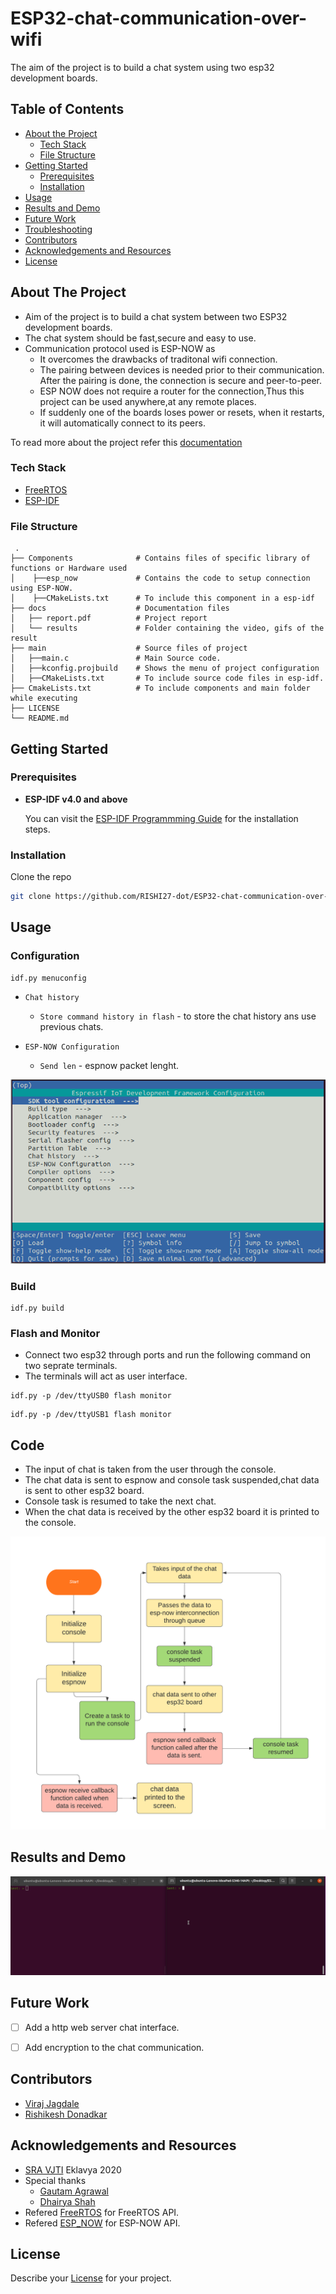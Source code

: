 
# ESP32-chat-communication-over-wifi 
The aim of the project is to build a chat system using two esp32 development boards.  


<!-- TABLE OF CONTENTS -->
## Table of Contents

* [About the Project](#about-the-project)
  * [Tech Stack](#tech-stack)
  * [File Structure](#file-structure)
* [Getting Started](#getting-started)
  * [Prerequisites](#prerequisites)
  * [Installation](#installation)
* [Usage](#usage)
* [Results and Demo](#results-and-demo)
* [Future Work](#future-work)
* [Troubleshooting](#troubleshooting)
* [Contributors](#contributors)
* [Acknowledgements and Resources](#acknowledgements-and-resources)
* [License](#license)


<!-- ABOUT THE PROJECT -->
## About The Project


* Aim of the project is to build a chat system between two ESP32 development boards.
* The chat system should be fast,secure and easy to use.
* Communication protocol used is ESP-NOW as
  * It overcomes the drawbacks of traditonal wifi connection.
  * The pairing between devices is needed prior to their communication. After the pairing is done, the connection is secure and peer-to-peer.
  * ESP NOW does not require a router for the connection,Thus this project can be used anywhere,at any remote places.
  * If suddenly one of the boards loses power or resets, when it restarts, it will automatically connect to its peers.

To read more about the project refer this [documentation](https://github.com/RISHI27-dot/ESP32-chat-communication-over-wifi/blob/testing1/docs/report.pdf)

### Tech Stack

* [FreeRTOS](https://www.freertos.org/openrtos.html)
* [ESP-IDF](https://docs.espressif.com/projects/esp-idf/en/latest/esp32/)


### File Structure
     .
    ├── Components              # Contains files of specific library of functions or Hardware used
    │    ├──esp_now             # Contains the code to setup connection using ESP-NOW. 
    │    ├──CMakeLists.txt      # To include this component in a esp-idf 
    ├── docs                    # Documentation files 
    │   ├── report.pdf          # Project report
    │   └── results             # Folder containing the video, gifs of the result
    ├── main                    # Source files of project
    │   ├──main.c               # Main Source code.
    │   ├──kconfig.projbuild    # Shows the menu of project configuration
    │   ├──CMakeLists.txt       # To include source code files in esp-idf.
    ├── CmakeLists.txt          # To include components and main folder while executing
    ├── LICENSE
    └── README.md 
    

<!-- GETTING STARTED -->
## Getting Started

### Prerequisites

* **ESP-IDF v4.0 and above**

  You can visit the [ESP-IDF Programmming Guide](https://docs.espressif.com/projects/esp-idf/en/latest/get-started/index.html#installation-step-by-step) for the installation steps.

### Installation
Clone the repo
```sh
git clone https://github.com/RISHI27-dot/ESP32-chat-communication-over-wifi
```


<!-- USAGE EXAMPLES -->
## Usage
### Configuration

```
idf.py menuconfig
```
* `Chat history`
  * `Store command history in flash` - to store the chat history ans use previous chats.
  
* `ESP-NOW Configuration`
  * `Send len` - espnow packet lenght.

![**menuconfig image**](https://github.com/RISHI27-dot/ESP32-chat-communication-over-wifi/blob/testing1/assets/menuconfig.png) 

### Build
```
idf.py build
```
### Flash and Monitor
* Connect two esp32 through ports and run the following command on two seprate terminals.
* The terminals will act as user interface. 
```
idf.py -p /dev/ttyUSB0 flash monitor

```
```
idf.py -p /dev/ttyUSB1 flash monitor

```
<!-- CODE  -->
## Code
* The input of chat is taken from the user through the console.
* The chat data is sent to espnow and console task suspended,chat data is sent to other esp32 board.
* Console task is resumed to take the next chat.
* When the chat data is received by the other esp32 board it is printed to the console.


![**flowchart**](https://github.com/RISHI27-dot/ESP32-chat-communication-over-wifi/blob/testing1/assets/code_flow.png)
<!-- RESULTS AND DEMO -->
## Results and Demo
 
![**result gif**](https://github.com/RISHI27-dot/ESP32-chat-communication-over-wifi/blob/testing1/assets/result.gif)  

<!-- FUTURE WORK -->
## Future Work
- [ ] Add a http web server chat interface.
- [ ] Add encryption to the chat communication.




<!-- CONTRIBUTORS -->
## Contributors
* [Viraj Jagdale](https://github.com/Jviraj)
* [Rishikesh Donadkar](https://github.com/RISHI27-dot)


<!-- ACKNOWLEDGEMENTS AND REFERENCES -->
## Acknowledgements and Resources
* [SRA VJTI](http://sra.vjti.info/) Eklavya 2020
* Special thanks 
  * [Gautam Agrawal](https://github.com/gautam-dev-maker)
  * [Dhairya Shah](https://github.com/dhairyashah1)  
* Refered [FreeRTOS](https://www.freertos.org/) for FreeRTOS API.
* Refered [ESP_NOW](https://docs.espressif.com/projects/esp-idf/en/latest/esp32/api-reference/network/esp_now.html) for ESP-NOW API.



<!-- LICENSE -->
## License
Describe your [License](LICENSE) for your project. 